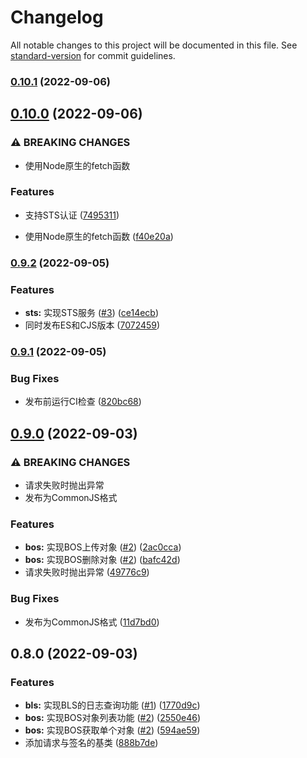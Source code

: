 # Changelog

All notable changes to this project will be documented in this file. See [standard-version](https://github.com/conventional-changelog/standard-version) for commit guidelines.

### [0.10.1](https://github.com/otakustay/bce-sdk/compare/v0.10.0...v0.10.1) (2022-09-06)

## [0.10.0](https://github.com/otakustay/bce-sdk/compare/v0.9.2...v0.10.0) (2022-09-06)


### ⚠ BREAKING CHANGES

* 使用Node原生的fetch函数

### Features

* 支持STS认证 ([7495311](https://github.com/otakustay/bce-sdk/commit/7495311fb1687caedbae25e60e7ce4b6d1a70fb9))


* 使用Node原生的fetch函数 ([f40e20a](https://github.com/otakustay/bce-sdk/commit/f40e20a4fbfdc6324cd8521088bba2fa16c7f374))

### [0.9.2](https://github.com/otakustay/bce-sdk/compare/v0.9.1...v0.9.2) (2022-09-05)


### Features

* **sts:** 实现STS服务 ([#3](https://github.com/otakustay/bce-sdk/issues/3)) ([ce14ecb](https://github.com/otakustay/bce-sdk/commit/ce14ecb2bf2cc85e4428ea6d22459e7365dd14ba))
* 同时发布ES和CJS版本 ([7072459](https://github.com/otakustay/bce-sdk/commit/7072459fe50b2153bd64a6df78668c1a04e0ad02))

### [0.9.1](https://github.com/otakustay/bce-sdk/compare/v0.9.0...v0.9.1) (2022-09-05)


### Bug Fixes

* 发布前运行CI检查 ([820bc68](https://github.com/otakustay/bce-sdk/commit/820bc68d93190246a31166e76aa0449e489dbe2d))

## [0.9.0](https://github.com/otakustay/bce-sdk/compare/v0.8.0...v0.9.0) (2022-09-03)


### ⚠ BREAKING CHANGES

* 请求失败时抛出异常
* 发布为CommonJS格式

### Features

* **bos:** 实现BOS上传对象 ([#2](https://github.com/otakustay/bce-sdk/issues/2)) ([2ac0cca](https://github.com/otakustay/bce-sdk/commit/2ac0cca745701ce1e1a45485b8376d53f663330b))
* **bos:** 实现BOS删除对象 ([#2](https://github.com/otakustay/bce-sdk/issues/2)) ([bafc42d](https://github.com/otakustay/bce-sdk/commit/bafc42d267b09f17128e41d700fbf7dc26c41fc5))
* 请求失败时抛出异常 ([49776c9](https://github.com/otakustay/bce-sdk/commit/49776c98928fec7640d784116f15c2165399b21f))


### Bug Fixes

* 发布为CommonJS格式 ([11d7bd0](https://github.com/otakustay/bce-sdk/commit/11d7bd05eec5575973cbb3ca2ffbf78a301c60d6))

## 0.8.0 (2022-09-03)


### Features

* **bls:** 实现BLS的日志查询功能 ([#1](https://github.com/otakustay/bce-sdk/issues/1)) ([1770d9c](https://github.com/otakustay/bce-sdk/commit/1770d9c1302bc1c6ab1102ea43d15e7881fb08b7))
* **bos:** 实现BOS对象列表功能 ([#2](https://github.com/otakustay/bce-sdk/issues/2)) ([2550e46](https://github.com/otakustay/bce-sdk/commit/2550e466a5567f6a7ea14521a714e432ce778fd4))
* **bos:** 实现BOS获取单个对象 ([#2](https://github.com/otakustay/bce-sdk/issues/2)) ([594ae59](https://github.com/otakustay/bce-sdk/commit/594ae5905ad9f7c9123e3aa3bc677d21eac147bd))
* 添加请求与签名的基类 ([888b7de](https://github.com/otakustay/bce-sdk/commit/888b7ded3de6c47cd792ff091eb9160aeeb8f1ec))
